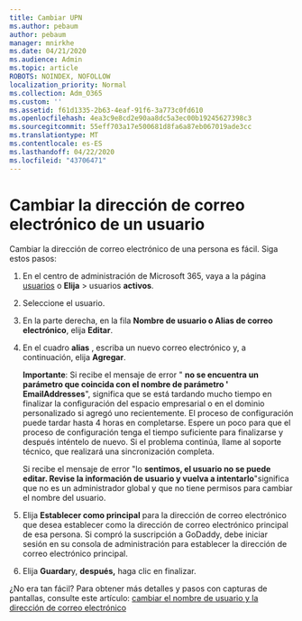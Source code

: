 ```yaml
---
title: Cambiar UPN
ms.author: pebaum
author: pebaum
manager: mnirkhe
ms.date: 04/21/2020
ms.audience: Admin
ms.topic: article
ROBOTS: NOINDEX, NOFOLLOW
localization_priority: Normal
ms.collection: Adm_O365
ms.custom: ''
ms.assetid: f61d1335-2b63-4eaf-91f6-3a773c0fd610
ms.openlocfilehash: 4ea3c9e8cd2e90aa8dc5a3ec00b19245627398c3
ms.sourcegitcommit: 55eff703a17e500681d8fa6a87eb067019ade3cc
ms.translationtype: MT
ms.contentlocale: es-ES
ms.lasthandoff: 04/22/2020
ms.locfileid: "43706471"
---
```

# <a name="change-a-users-email-address"></a>Cambiar la dirección de correo electrónico de un usuario

Cambiar la dirección de correo electrónico de una persona es fácil. Siga estos pasos:
  
1. En el centro de administración de Microsoft 365, vaya a la página [usuarios](https://go.microsoft.com/fwlink/p/?linkid=834822) o **Elija** \> usuarios **activos**.
    
2. Seleccione el usuario.
    
3. En la parte derecha, en la fila **Nombre de usuario o Alias de correo electrónico**, elija **Editar**.
    
4. En el cuadro **alias** , escriba un nuevo correo electrónico y, a continuación, elija **Agregar**.
    
    **Importante**: Si recibe el mensaje de error " **no se encuentra un parámetro que coincida con el nombre de parámetro ' EmailAddresses**", significa que se está tardando mucho tiempo en finalizar la configuración del espacio empresarial o en el dominio personalizado si agregó uno recientemente. El proceso de configuración puede tardar hasta 4 horas en completarse. Espere un poco para que el proceso de configuración tenga el tiempo suficiente para finalizarse y después inténtelo de nuevo. Si el problema continúa, llame al soporte técnico, que realizará una sincronización completa.
    
    Si recibe el mensaje de error "lo **sentimos, el usuario no se puede editar. Revise la información de usuario y vuelva a intentarlo**"significa que no es un administrador global y que no tiene permisos para cambiar el nombre del usuario.
    
5. Elija **Establecer como principal** para la dirección de correo electrónico que desea establecer como la dirección de correo electrónico principal de esa persona. Si compró la suscripción a GoDaddy, debe iniciar sesión en su consola de administración para establecer la dirección de correo electrónico principal. 
    
6. Elija **Guardar**y, **después,** haga clic en finalizar.
    
¿No era tan fácil? Para obtener más detalles y pasos con capturas de pantallas, consulte este artículo: [cambiar el nombre de usuario y la dirección de correo electrónico](https://docs.microsoft.com/office365/admin/add-users/change-a-user-name-and-email-address)
  

